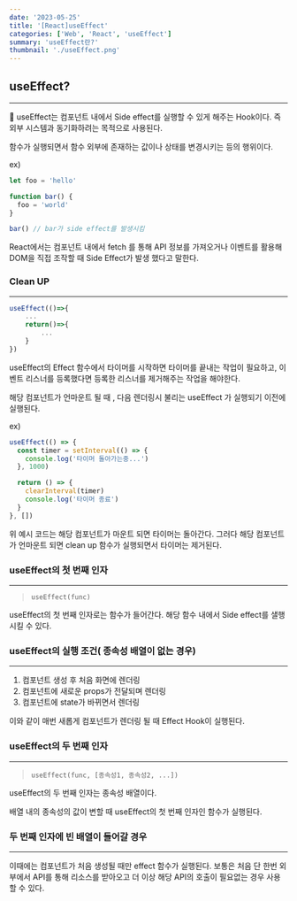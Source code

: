 ```yaml
---
date: '2023-05-25'
title: '[React]useEffect'
categories: ['Web', 'React', 'useEffect']
summary: 'useEffect란?'
thumbnail: './useEffect.png'
---
```


## useEffect?

---

<aside>
🎯 useEffect는 컴포넌트 내에서 Side effect를 실행할 수 있게 해주는 Hook이다.
즉 외부 시스템과 동기화하려는 목적으로 사용된다.

</aside>

함수가 실행되면서 함수 외부에 존재하는 값이나 상태를 변경시키는 등의 행위이다.

ex)

```jsx
let foo = 'hello'

function bar() {
  foo = 'world'
}

bar() // bar가 side effect를 발생시킴
```

React에서는 컴포넌트 내에서 fetch 를 통해 API 정보를 가져오거나 이벤트를 활용해 DOM을 직접 조작할 때 Side Effect가 발생 했다고 말한다.

### Clean UP

---

```jsx
useEffect(()=>{
	...
	return()=>{
		...
	}
})
```

useEffect의 Effect 함수에서 타이머를 시작하면 타이머를 끝내는 작업이 필요하고, 이벤트 리스너를 등록했다면 등록한 리스너를 제거해주는 작업을 해야한다.

해당 컴포넌트가 언마운트 될 때 , 다음 렌더링시 불리는 useEffect 가 실행되기 이전에 실행된다.

ex)

```jsx
useEffect(() => {
  const timer = setInterval(() => {
    console.log('타이머 돌아가는중...')
  }, 1000)

  return () => {
    clearInterval(timer)
    console.log('타이머 종료')
  }
}, [])
```

위 예시 코드는 해당 컴포넌트가 마운트 되면 타이머는 돌아간다. 그러다 해당 컴포넌트가 언마운트 되면 clean up 함수가 실행되면서 타이머는 제거된다.

### useEffect의 첫 번째 인자

---

> `useEffect(func)`

useEffect의 첫 번째 인자로는 함수가 들어간다. 해당 함수 내에서 Side effect를 샐행시킬 수 있다.

### useEffect의 실행 조건( 종속성 배열이 없는 경우)

---

1. 컴포넌트 생성 후 처음 화면에 렌더링
2. 컴포넌트에 새로운 props가 전달되며 렌더링
3. 컴포넌트에 state가 바뀌면서 렌더링

이와 같이 매번 새롭게 컴포넌트가 렌더링 될 때 Effect Hook이 실행된다.

### useEffect의 두 번째 인자

---

> `useEffect(func, [종속성1, 종속성2, ...])`

useEffect의 두 번째 인자는 종속성 배열이다.

배열 내의 종속성의 값이 변할 때 useEffect의 첫 번째 인자인 함수가 실행된다.

### 두 번째 인자에 빈 배열이 들어갈 경우

---

이때에는 컴포넌트가 처음 생성될 때만 effect 함수가 실행된다. 보통은 처음 단 한번 외부에서 API를 통해 리소스를 받아오고 더 이상 해당 API의 호출이 필요없는 경우 사용할 수 있다.
